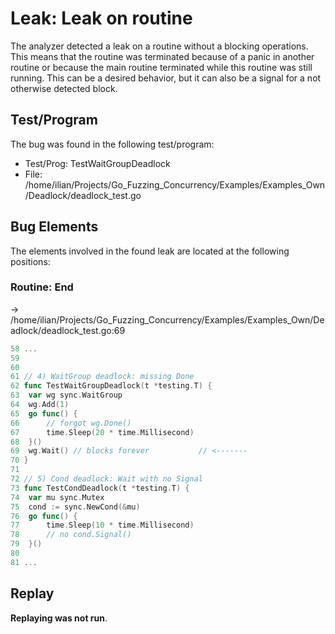 # Leak: Leak on routine

The analyzer detected a leak on a routine without a blocking operations.
This means that the routine was terminated because of a panic in another routine or because the main routine terminated while this routine was still running.
This can be a desired behavior, but it can also be a signal for a not otherwise detected block.

## Test/Program
The bug was found in the following test/program:

- Test/Prog: TestWaitGroupDeadlock
- File: /home/ilian/Projects/Go_Fuzzing_Concurrency/Examples/Examples_Own/Deadlock/deadlock_test.go

## Bug Elements
The elements involved in the found leak are located at the following positions:

###  Routine: End
-> /home/ilian/Projects/Go_Fuzzing_Concurrency/Examples/Examples_Own/Deadlock/deadlock_test.go:69
```go
58 ...
59 
60 
61 // 4) WaitGroup deadlock: missing Done
62 func TestWaitGroupDeadlock(t *testing.T) {
63 	var wg sync.WaitGroup
64 	wg.Add(1)
65 	go func() {
66 		// forgot wg.Done()
67 		time.Sleep(20 * time.Millisecond)
68 	}()
69 	wg.Wait() // blocks forever           // <-------
70 }
71 
72 // 5) Cond deadlock: Wait with no Signal
73 func TestCondDeadlock(t *testing.T) {
74 	var mu sync.Mutex
75 	cond := sync.NewCond(&mu)
76 	go func() {
77 		time.Sleep(10 * time.Millisecond)
78 		// no cond.Signal()
79 	}()
80 
81 ...
```


## Replay
**Replaying was not run**.

